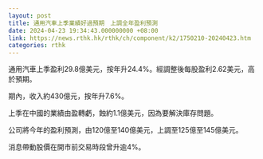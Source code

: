 ```yaml
---
layout: post
title: 通用汽車上季業績好過預期　上調全年盈利預測
date: 2024-04-23 19:34:43.000000000 +08:00
link: https://news.rthk.hk/rthk/ch/component/k2/1750210-20240423.htm
categories: rthk
---
```


通用汽車上季盈利29.8億美元，按年升24.4%。經調整後每股盈利2.62美元，高於預期。

期內，收入約430億元，按年升7.6%。

上季在中國的業績由盈轉虧，蝕約1.1億美元，因為要解決庫存問題。

公司將今年的盈利預測，由120億至140億美元，上調至125億至145億美元。

消息帶動股價在開市前交易時段曾升逾4%。
